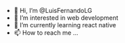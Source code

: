 - 👋 Hi, I’m @LuisFernandoLG
- 👀 I’m interested in web development
- 🌱 I’m currently learning react native
- 📫 How to reach me ...

<!---
LuisFernandoLG/LuisFernandoLG is a ✨ special ✨ repository because its `README.md` (this file) appears on your GitHub profile.
You can click the Preview link to take a look at your changes.
--->
